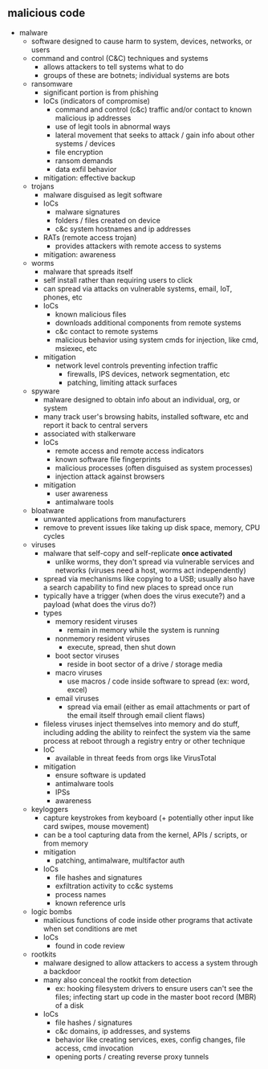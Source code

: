 ## malicious code

- malware
	- software designed to cause harm to system, devices, networks, or users
	- command and control (C&C) techniques and systems 
		- allows attackers to tell systems what to do 
		- groups of these are botnets; individual systems are bots
	- ransomware
		- significant portion is from phishing
		- IoCs (indicators of compromise)
			- command and control (c&c) traffic and/or contact to known malicious ip addresses
			- use of legit tools in abnormal ways 
			- lateral movement that seeks to attack / gain info about other systems / devices
			- file encryption
			- ransom demands
			- data exfil behavior
		- mitigation: effective backup
	- trojans
		- malware disguised as legit software
		- IoCs
			- malware signatures
			- folders / files created on device
			- c&c system hostnames and ip addresses
		- RATs (remote access trojan)
			- provides attackers with remote access to systems
		- mitigation: awareness 
	- worms
		- malware that spreads itself
		- self install rather than requiring users to click
		- can spread via attacks on vulnerable systems, email, IoT, phones, etc
		- IoCs
			- known malicious files
			- downloads additional components from remote systems
			- c&c contact to remote systems
			- malicious behavior using system cmds for injection, like cmd, msiexec, etc
		- mitigation
			- network level controls preventing infection traffic 
				- firewalls, IPS devices, network segmentation, etc
				- patching, limiting attack surfaces
	- spyware 
		- malware designed to obtain info about an individual, org, or system
		- many track user's browsing habits, installed software, etc and report it back to central servers
		- associated with stalkerware
		- IoCs
			- remote access and remote access indicators
			- known software file fingerprints
			- malicious processes (often disguised as system processes)
			- injection attack against browsers
		- mitigation
			- user awareness
			- antimalware tools
	- bloatware
		- unwanted applications from manufacturers 
		- remove to prevent issues like taking up disk space, memory, CPU cycles 
	- viruses
		- malware that self-copy and self-replicate **once activated**
			- unlike worms, they don't spread via vulnerable services and networks (viruses need a host, worms act independently)
		- spread via mechanisms like copying to a USB; usually also have a search capability to find new places to spread once run 
		- typically have a trigger (when does the virus execute?) and a payload (what does the virus do?)
		- types
			- memory resident viruses
				- remain in memory while the system is running
			- nonmemory resident viruses
				- execute, spread, then shut down
			- boot sector viruses
				- reside in boot sector of a drive / storage media 
			- macro viruses 
				- use macros / code inside software to spread (ex: word, excel)
			- email viruses
				- spread via email (either as email attachments or part of the email itself through email client flaws)
		- fileless viruses inject themselves into memory and do stuff, including adding the ability to reinfect the system via the same process at reboot through a registry entry or other technique 
		- IoC
			- available in threat feeds from orgs like VirusTotal
		- mitigation
			- ensure software is updated
			- antimalware tools
			- IPSs
			- awareness
	- keyloggers
		- capture keystrokes from keyboard (+ potentially other input like card swipes, mouse movement)
		- can be a tool capturing data from the kernel, APIs / scripts, or from memory
		- mitigation
			- patching, antimalware, multifactor auth
		- IoCs
			- file hashes and signatures
			- exfiltration activity to cc&c systems
			- process names
			- known reference urls
	- logic bombs
		- malicious functions of code inside other programs that activate when set conditions are met
		- IoCs
			- found in code review
	- rootkits
		- malware designed to allow attackers to access a system through a backdoor
		- many also conceal the rootkit from detection
			- ex: hooking filesystem drivers to ensure users can't see the files; infecting start up code in the master boot record (MBR) of a disk
		- IoCs
			- file hashes / signatures
			- c&c domains, ip addresses, and systems
			- behavior like creating services, exes, config changes, file access, cmd invocation
			- opening ports / creating reverse proxy tunnels
